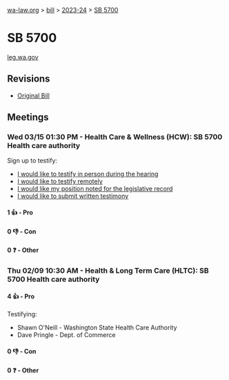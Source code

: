 [wa-law.org](/) > [bill](/bill/) > [2023-24](/bill/2023-24/) > [SB 5700](/bill/2023-24/sb/5700/)

# SB 5700
[leg.wa.gov](https://app.leg.wa.gov/billsummary?BillNumber=5700&Year=2023&Initiative=false)

## Revisions
* [Original Bill](1/)

## Meetings
### Wed 03/15 01:30 PM - Health Care & Wellness (HCW): SB 5700 Health care authority
Sign up to testify:
* [I would like to testify in person during the hearing](https://app.leg.wa.gov/csi/Testifier/Add?chamber=House&mId=30991&aId=153326&caId=22017&tId=1)
* [I would like to testify remotely](https://app.leg.wa.gov/csi/Testifier/Add?chamber=House&mId=30991&aId=153326&caId=22017&tId=2)
* [I would like my position noted for the legislative record](https://app.leg.wa.gov/csi/Testifier/Add?chamber=House&mId=30991&aId=153326&caId=22017&tId=3)
* [I would like to submit written testimony](https://app.leg.wa.gov/csi/Testifier/Add?chamber=House&mId=30991&aId=153326&caId=22017&tId=4)

#### 1 👍 - Pro

#### 0 👎 - Con

#### 0 ❓ - Other

### Thu 02/09 10:30 AM - Health & Long Term Care (HLTC): SB 5700 Health care authority
#### 4 👍 - Pro
Testifying:
* Shawn O'Neill - Washington State Health Care Authority
* Dave Pringle - Dept. of Commerce

#### 0 👎 - Con

#### 0 ❓ - Other
